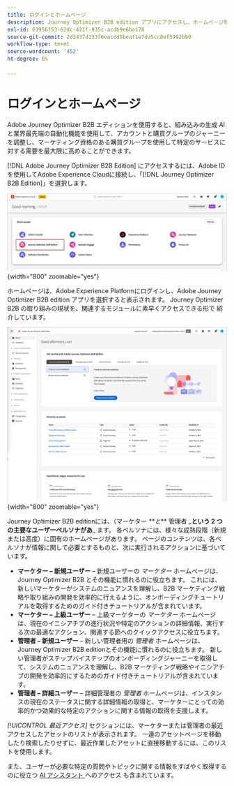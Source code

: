 ```yaml
---
title: ログインとホームページ
description: Journey Optimizer B2B edition アプリにアクセスし、ホームページ情報を使用する方法を説明します。
exl-id: 61956f53-62dc-421f-935c-acdb9e6ba178
source-git-commit: 2d3437d133f6eacdd5beaf1e7da5cc8ef5992b90
workflow-type: tm+mt
source-wordcount: '452'
ht-degree: 6%

---
```


# ログインとホームページ

Adobe Journey Optimizer B2B エディションを使用すると、組み込みの生成 AI と業界最先端の自動化機能を使用して、アカウントと購買グループのジャーニーを調整し、マーケティング資格のある購買グループを使用して特定のサービスに対する需要を最大限に高めることができます。

<!-- Requirements?
-->
[!DNL Adobe Journey Optimizer B2B Edition] にアクセスするには、Adobe IDを使用してAdobe Experience Cloudに接続し、「[!DNL Journey Optimizer B2B Edition]」を選択します。

![Adobe Experience Platform アプリ ](./assets/experience-cloud-apps.png){width=&quot;800&quot; zoomable=&quot;yes&quot;}

ホームページは、Adobe Experience Platformにログインし、Adobe Journey Optimizer B2B edition アプリを選択すると表示されます。 Journey Optimizer B2B の取り組みの現状を、関連するモジュールに素早くアクセスできる形で <!-- refined insights and--> 紹介しています。<!-- It also provides information about the ideal next action to take and where to find the comprehensive set of tutorials and documentation. -->

![Journey Optimizer B2B edition ホームページ ](./assets/home-page.png){width=&quot;800&quot; zoomable=&quot;yes&quot;}

Journey Optimizer B2B editionには、（マーケター _**と_** 管理者 **_という 2 つの主要なユーザーペルソナがあ**_ ます。 各ペルソナには、様々な成熟段階（新規または高度）に固有のホームページがあります。 ページのコンテンツは、各ペルソナが情報に関して必要とするものと、次に実行されるアクションに基づいています。

* **マーケター – 新規ユーザー** – 新規ユーザーの _マーケター_ ホームページは、Journey Optimizer B2B とその機能に慣れるのに役立ちます。 これには、新しいマーケターがシステムのニュアンスを理解し、B2B マーケティング戦略や取り組みの開発を効率的に行えるように、オンボーディングチュートリアルを取得するためのガイド付きチュートリアルが含まれています。
* **マーケター – 上級ユーザー** – 上級マーケターの _マーケター_ ホームページは、現在のイニシアチブの進行状況や特定のアクションの詳細情報、実行する次の最適なアクション、関連する節へのクイックアクセスに役立ちます。
* **管理者 – 新規ユーザー** – 新しい管理者用の _管理者_ ホームページは、Journey Optimizer B2B editionとその機能に慣れるのに役立ちます。 新しい管理者がステップバイステップのオンボーディングジャーニーを取得して、システムのニュアンスを理解し、B2B マーケティング戦略やイニシアチブの開発を効率的にするためのガイド付きチュートリアルが含まれています。
* **管理者 – 詳細ユーザー** – 詳細管理者の _管理者_ ホームページは、インスタンスの現在のステータスに関する詳細情報の取得と、マーケターにとっての効率的かつ効果的な特定のアクションに関する情報の取得を支援します。

_[!UICONTROL 最近アクセス]_ セクションには、マーケターまたは管理者の最近アクセスしたアセットのリストが表示されます。 一連のアセットページを移動したり検索したりせずに、最近作業したアセットに直接移動するには、このリストを使用します。

また、ユーザーが必要な特定の質問やトピックに関する情報をすばやく取得するのに役立つ [AI アシスタント ](./ai-assistant/ai-assistant-overview.md) へのアクセス <!-- and to obtain specific recommendations for their challenges or objectives--> も含まれています。

<!-- 

## Marketer - new user

The Marketer home page for a new user consists of three rows that assist the marketer in getting accustomed to Journey Optimizer B2B and its capabilities. It also provides a view of the latest journeys that have been created, which can serve as a starting point for a new user.

The first row consists of a guided walkthrough for the new marketer to obtain an onboarding walkthrough so that they can understand the nuances of the system and become efficient in developing B2B marketing strategies and initiatives.

The second row consists of the recent AJO B2B journeys that have been created across the platform so that the marketer can get inspiration for the best practices to create an account journey.

The third row consists of the learning resources that can help a marketer gain more information on a specific topic.

## Marketer - advanced user

The Marketer home page for an advanced marketer consists of four rows that assists the marketer in obtaining more information on the current progress of the initiatives and on specific actions and on the next best action to be taken along with quick access to relevant sections.

The first row consists of the next set of actions that a B2B marketer can take based on the previous actions taken and the current state of the initiative, which provides a prompt for the user to make the next move that would align to the objective of the initiatives and help them reach the goals quickly.

The second row consists of the most recent assets accessed by the marketer to make it easier for the marketer to locate them and make updates to the same.

The third row consists of the Key Performance Indicators that can help the marketer gauge the overall performance of the marketing initiatives.

The fourth row consists of the learning resources that can help a marketer gain more information on a specific topic.

## Administrator - new user

The _Admin_ home page for a new administrator consists of three rows that assists the administrator in getting accustomed to Journey Optimizer B2B Edition and its capabilities, and provides a view of the latest journeys that have been created that can serve as a starting point for a new user.

The first row consists of a guided walkthrough for the new marketer to obtain a step-by-step onboarding journey to understand the nuances of the system and become efficient in developing B2B marketing strategies and initiatives with AJO B2B.

The second row consists of the recent assets used by the B2B marketers in a single table to make it easier for the administrator to know which assets are currently under focus.

The third row consists of the learning resources that would help an administrator gain more information on a specific topic.

## Administrator - advanced user

The _Admin_ home page for an advanced administrator consists of four rows that assists the administrator in obtaining more information about the current status of the instance and on specific actions that can be taken to make it more efficient and effective for the marketers.

The first row consists of the next set of actions that an administrator can take based on the previous actions taken and the current state of the instance. It serves as a prompt for the administrator to make the necessary updates to the parameters of the instances such as user permissions or any specific module configurations.

The second row consists of the recent assets used by the B2B marketers in a single table to make it easier for the administrator to know which assets are currently under focus.

The third row consists of the Key Performance Indicators that would help the administrators gauge the progress of the instance in terms of operational parameters such as users and usage.

The fourth row consists of the learning resources that would help the administrator gain more information on a specific topic.

-->